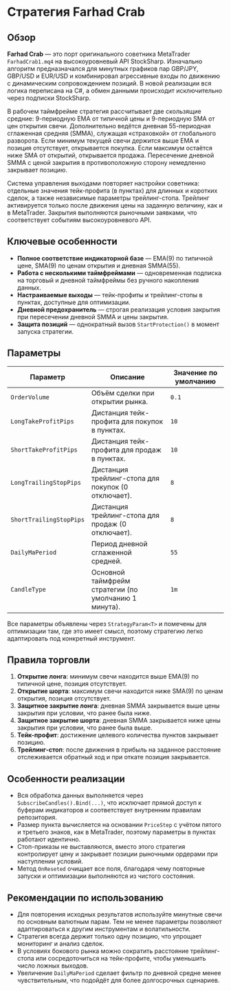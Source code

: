 # Стратегия Farhad Crab

## Обзор

**Farhad Crab** — это порт оригинального советника MetaTrader `FarhadCrab1.mq4` на высокоуровневый API StockSharp. Изначально алгоритм предназначался для минутных графиков пар GBP/JPY, GBP/USD и EUR/USD и комбинировал агрессивные входы по движению с динамическим сопровождением позиций. В новой реализации вся логика переписана на C#, а обмен данными происходит исключительно через подписки StockSharp.

В рабочем таймфрейме стратегия рассчитывает две скользящие средние: 9-периодную EMA от типичной цены и 9-периодную SMA от цен открытия свечи. Дополнительно ведётся дневная 55-периодная сглаженная средняя (SMMA), служащая «страховкой» от глобального разворота. Если минимум текущей свечи держится выше EMA и позиция отсутствует, открывается покупка. Если максимум остаётся ниже SMA от открытий, открывается продажа. Пересечение дневной SMMA с ценой закрытия в противоположную сторону немедленно закрывает позицию.

Система управления выходами повторяет настройки советника: отдельные значения тейк-профита (в пунктах) для длинных и коротких сделок, а также независимые параметры трейлинг-стопа. Трейлинг активируется только после движения цены на заданную величину, как и в MetaTrader. Закрытия выполняются рыночными заявками, что соответствует событиям высокоуровневого API.

## Ключевые особенности

- **Полное соответствие индикаторной базе** — EMA(9) по типичной цене, SMA(9) по ценам открытия и дневная SMMA(55).
- **Работа с несколькими таймфреймами** — одновременная подписка на торговый и дневной таймфреймы без ручного накопления данных.
- **Настраиваемые выходы** — тейк-профиты и трейлинг-стопы в пунктах, доступные для оптимизации.
- **Дневной предохранитель** — строгая реализация условия закрытия при пересечении дневной SMMA и цены закрытия.
- **Защита позиций** — однократный вызов `StartProtection()` в момент запуска стратегии.

## Параметры

| Параметр | Описание | Значение по умолчанию |
|----------|----------|-----------------------|
| `OrderVolume` | Объём сделки при открытии рынка. | `0.1` |
| `LongTakeProfitPips` | Дистанция тейк-профита для покупок в пунктах. | `10` |
| `ShortTakeProfitPips` | Дистанция тейк-профита для продаж в пунктах. | `10` |
| `LongTrailingStopPips` | Дистанция трейлинг-стопа для покупок (0 отключает). | `8` |
| `ShortTrailingStopPips` | Дистанция трейлинг-стопа для продаж (0 отключает). | `8` |
| `DailyMaPeriod` | Период дневной сглаженной средней. | `55` |
| `CandleType` | Основной таймфрейм стратегии (по умолчанию 1 минута). | `1m` |

Все параметры объявлены через `StrategyParam<T>` и помечены для оптимизации там, где это имеет смысл, поэтому стратегию легко адаптировать под конкретный инструмент.

## Правила торговли

1. **Открытие лонга**: минимум свечи находится выше EMA(9) по типичной цене, позиция отсутствует.
2. **Открытие шорта**: максимум свечи находится ниже SMA(9) по ценам открытия, позиция отсутствует.
3. **Защитное закрытие лонга**: дневная SMMA закрывается выше цены закрытия при условии, что ранее была ниже.
4. **Защитное закрытие шорта**: дневная SMMA закрывается ниже цены закрытия при условии, что ранее была выше.
5. **Тейк-профит**: достижение целевого количества пунктов закрывает позицию.
6. **Трейлинг-стоп**: после движения в прибыль на заданное расстояние отслеживается обратный ход и при откате позиция закрывается.

## Особенности реализации

- Вся обработка данных выполняется через `SubscribeCandles().Bind(...)`, что исключает прямой доступ к буферам индикаторов и соответствует внутренним правилам репозитория.
- Размер пункта вычисляется на основании `PriceStep` с учётом пятого и третьего знаков, как в MetaTrader, поэтому параметры в пунктах работают идентично.
- Стоп-приказы не выставляются, вместо этого стратегия контролирует цену и закрывает позиции рыночными ордерами при наступлении условий.
- Метод `OnReseted` очищает все поля, благодаря чему повторные запуски и оптимизации выполняются из чистого состояния.

## Рекомендации по использованию

- Для повторения исходных результатов используйте минутные свечи по основным валютным парам. Тем не менее параметры позволяют адаптироваться к другим инструментам и волатильности.
- Стратегия всегда держит только одну позицию, что упрощает мониторинг и анализ сделок.
- В условиях бокового рынка можно сократить расстояние трейлинг-стопа или сосредоточиться на тейк-профите, чтобы уменьшить число ложных выходов.
- Увеличение `DailyMaPeriod` сделает фильтр по дневной средне менее чувствительным, что подойдёт для более долгосрочных сценариев.
